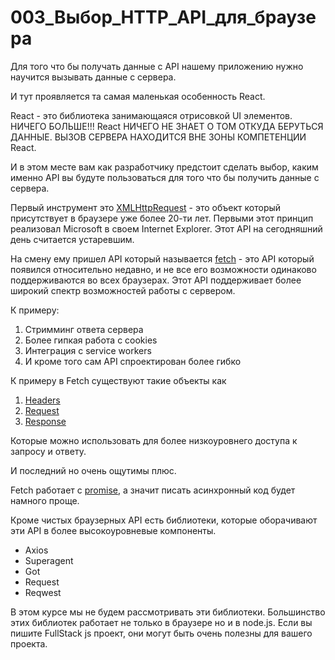 # 003_Выбор_HTTP_API_для_браузера

Для того что бы получать данные с API нашему приложению нужно научится вызывать данные с сервера. 

И тут проявляется та самая маленькая особенность React.  

React - это библиотека занимающаяся отрисовкой UI элементов. НИЧЕГО БОЛЬШЕ!!!
React НИЧЕГО НЕ ЗНАЕТ О ТОМ ОТКУДА БЕРУТЬСЯ ДАННЫЕ. ВЫЗОВ СЕРВЕРА НАХОДИТСЯ ВНЕ ЗОНЫ КОМПЕТЕНЦИИ React.

И в этом месте вам как разработчику предстоит сделать выбор, каким именно API вы будуте пользоваться для того что бы получить данные с сервера.

Первый инструмент это [XMLHttpRequest](https://developer.mozilla.org/ru/docs/Web/API/XMLHttpRequest) - это объект который присутствует в браузере уже более 20-ти лет. Первыми этот принцип реализовал Microsoft в своем Internet Explorer. Этот API на сегодняшний день считается устаревшим.

На смену ему пришел API который называется [fetch](https://developer.mozilla.org/ru/docs/Web/API/Fetch_API/Using_Fetch) - это API который появился относительно недавно, и не все его возможности одинаково поддерживаются во всех браузерах. Этот API поддерживает более широкий спектр возможностей работы с сервером.

К примеру:

1. Стримминг ответа сервера
2. Более гипкая работа с cookies
3. Интеграция с service workers
4. И кроме того сам API спроектирован более гибко

К примеру в Fetch существуют такие объекты как

1. [Headers](https://developer.mozilla.org/en-US/docs/Web/API/Headers)
2. [Request](https://developer.mozilla.org/en-US/docs/Web/API/Request)
3. [Response](https://developer.mozilla.org/en-US/docs/Web/API/Response)

Которые можно использовать для более низкоуровнего доступа к запросу и ответу.

И последний но очень ощутимы плюс.

Fetch работает с [promise](https://developer.mozilla.org/ru/docs/Web/JavaScript/Reference/Global_Objects/Promise), а значит писать асинхронный код будет намного проще.

Кроме чистых браузерных API есть библиотеки, которые оборачивают эти API в более высокоуровневые компоненты.

- Axios
- Superagent
- Got
- Request
- Reqwest

В этом курсе мы не будем рассмотривать эти библиотеки. Большинство этих библиотек работает не только в браузере но и в node.js. Если вы пишите FullStack js проект, они могут быть очень полезны для вашего проекта.

